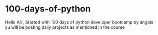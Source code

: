 # 100-days-of-python
Hello All ,
Started with 100 days of python developer bootcamp by angela yu
will be posting daily projects as mentioned in the course

